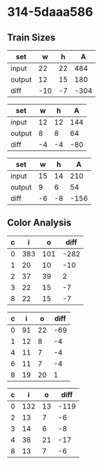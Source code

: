 # 314-5daaa586
## Train Sizes

|set|w|h|A|
|---|---|---|---|
|input|22|22|484|
|output|12|15|180|
|diff|-10|-7|-304|


|set|w|h|A|
|---|---|---|---|
|input|12|12|144|
|output|8|8|64|
|diff|-4|-4|-80|


|set|w|h|A|
|---|---|---|---|
|input|15|14|210|
|output|9|6|54|
|diff|-6|-8|-156|


## Color Analysis

|c|i|o|diff|
|---|---|---|---|
|0|383|101|-282|
|1|20|10|-10|
|2|37|39|2|
|3|22|15|-7|
|8|22|15|-7|


|c|i|o|diff|
|---|---|---|---|
|0|91|22|-69|
|1|12|8|-4|
|4|11|7|-4|
|6|11|7|-4|
|8|19|20|1|


|c|i|o|diff|
|---|---|---|---|
|0|132|13|-119|
|2|13|7|-6|
|3|14|6|-8|
|4|38|21|-17|
|8|13|7|-6|

